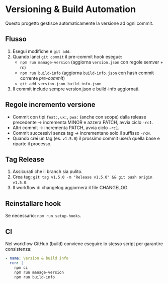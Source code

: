 # Versioning & Build Automation

Questo progetto gestisce automaticamente la versione ad ogni commit.

## Flusso

1. Esegui modifiche e `git add`.
2. Quando lanci `git commit` il pre-commit hook esegue:
   - `npm run manage-version` (aggiorna `version.json` con regole semver + rc)
   - `npm run build-info` (aggiorna `build-info.json` con hash commit corrente *pre-commit*)
   - `git add version.json build-info.json`
3. Il commit include sempre version.json e build-info aggiornati.

## Regole incremento versione

- Commit con tipi `feat:`, `ux:`, `pwa:` (anche con scope) dalla release precedente -> incrementa MINOR e azzera PATCH, avvia ciclo `-rc1`.
- Altri commit -> incrementa PATCH, avvia ciclo `-rc1`.
- Commit successivi senza tag -> incrementano solo il suffisso `-rcN`.
- Quando crei un tag (es. `v1.5.0`) il prossimo commit userà quella base e riparte il processo.

## Tag Release

1. Assicurati che il branch sia pulito.
2. Crea tag: `git tag v1.5.0 -m "Release v1.5.0" && git push origin v1.5.0`.
3. Il workflow di changelog aggiornerà il file CHANGELOG.

## Reinstallare hook

Se necessario: `npm run setup-hooks`.

## CI

Nel workflow GitHub (build) conviene eseguire lo stesso script per garantire consistenza:

```yaml
- name: Version & build info
  run: |
    npm ci
    npm run manage-version
    npm run build-info
```
